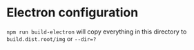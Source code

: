 # Electron configuration

`npm run build-electron` will copy everything in this directory to `build.dist.root/img` or `--dir=?`